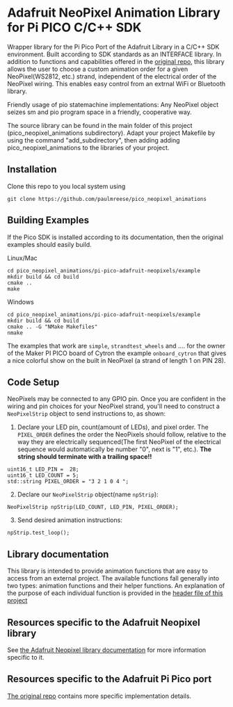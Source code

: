 # Adafruit NeoPixel Animation Library for Pi PICO C/C++ SDK

Wrapper library for the Pi Pico Port of the Adafruit Library in a C/C++ SDK environment.
Built according to SDK standards as an INTERFACE library. In addition to functions and capabilities offered in the [original repo](https://github.com/martinkooij/pi-pico-adafruit-neopixels), this library allows the user to choose a custom animation order for a given NeoPixel(WS2812, etc.) strand, independent of the electrical order of the NeoPixel wiring. This enables easy control from an extrnal WiFi or Bluetooth library.

Friendly usage of pio statemachine implementations: Any NeoPixel object seizes sm and pio program space in a friendly, cooperative way.

The source library can be found in the main folder of this project (pico_neopixel_animations subdirectory). Adapt your project Makefile by using the command "add_subdirectory", then adding adding pico_neopixel_animations to the libraries of your project.

## Installation
Clone this repo to you local system using
````
git clone https://github.com/paulmreese/pico_neopixel_animations
````


## Building Examples
If the Pico SDK is installed according to its documentation, then the original examples should easily build.

Linux/Mac
````
cd pico_neopixel_animations/pi-pico-adafruit-neopixels/example
mkdir build && cd build
cmake ..
make
````
Windows
````
cd pico_neopixel_animations/pi-pico-adafruit-neopixels/example
mkdir build && cd build
cmake .. -G "NMake Makefiles"
nmake
````

The examples that work are `simple`, `strandtest_wheels` and ....
for the owner of the Maker PI PICO board of Cytron the example `onboard_cytron` that gives a nice colorful show on the built in NeoPixel (a strand of length 1 on PIN 28).

## Code Setup
NeoPixels may be connected to any GPIO pin. Once you are confident in the wiring and pin choices for your NeoPixel strand, you'll need to construct a `NeoPixelStrip` object to send instructions to, as shown:
1. Declare your LED pin, count(amount of LEDs), and pixel order. The `PIXEL_ORDER` defines the order the NeoPixels should follow, relative to the way they are electrically sequenced(The first NeoPixel of the electrical sequence would automatically be number "0", next is "1", etc.). **The string should terminate with a trailing space!!**
````
uint16_t LED_PIN =  28;
uint16_t LED_COUNT = 5;
std::string PIXEL_ORDER = "3 2 1 0 4 ";
````
2. Declare our `NeoPixelStrip` object(name `npStrip`):
````
NeoPixelStrip npStrip(LED_COUNT, LED_PIN, PIXEL_ORDER);
````
3. Send desired animation instructions:
````
npStrip.test_loop();
````

## Library documentation
This library is intended to provide animation functions that are easy to access from an external project. The available functions fall generally into two types: animation functions and their helper functions. An explanation of the purpose of each individual function is provided in the [header file of this project](pico_neopixel_animations.h)

## Resources specific to the Adafruit Neopixel library
See [the Adafruit Neopixel library documentation](https://github.com/adafruit/Adafruit_NeoPixel) for more information specific to it.

## Resources specific to the Adafruit Pi Pico port
[The original repo](https://github.com/martinkooij/pi-pico-adafruit-neopixels) contains more specific implementation details.
